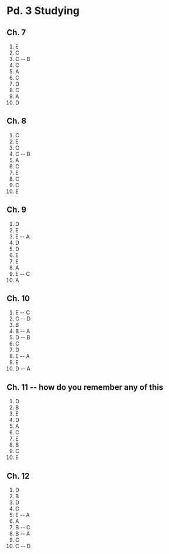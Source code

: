 # Pd. 3 Studying

## Ch. 7

1. E
2. C
3. C -- B
4. C
5. A
6. C
7. D
8. C
9. A
10. D

## Ch. 8

1. C
2. E
3. C
4. C -- B
5. A
6. C
7. E
8. C
9. C
10. E

## Ch. 9
1. D
2. E
3. E -- A
4. D
5. D
6. E
7. E
8. A
9. E -- C
10. A

## Ch. 10
1. E -- C
2. C -- D
3. B
4. B -- A
5. D -- B
6. C 
7. D
8. E -- A
9. E
10. D -- A

## Ch. 11 -- how do you remember any of this
1. D
2. B
3. E
4. D
5. A
6. C
7. E
8. B
9. C
10. E

## Ch. 12
1. D
2. B
3. D
4. C
5. E -- A
6. A
7. B -- C
8. B -- A
9. C
10. C -- D
